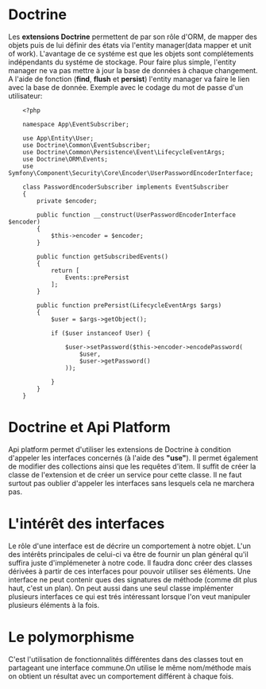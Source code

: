 **Doctrine**
===========

Les **extensions Doctrine** permettent de par son rôle d'ORM, de mapper des objets puis de lui définir des états via l'entity manager(data mapper et unit of work). L'avantage de ce systéme est que les objets sont complétements indépendants du systéme de stockage. Pour faire plus simple, l'entity manager ne va pas mettre à jour la base de données à chaque changement.
A l'aide de fonction (**find**, **flush** et **persist**) l'entity manager va faire le lien avec la base de donnée.
Exemple avec le codage du mot de passe d'un utilisateur:

        <?php

        namespace App\EventSubscriber;

        use App\Entity\User;
        use Doctrine\Common\EventSubscriber;
        use Doctrine\Common\Persistence\Event\LifecycleEventArgs;
        use Doctrine\ORM\Events;
        use Symfony\Component\Security\Core\Encoder\UserPasswordEncoderInterface;

        class PasswordEncoderSubscriber implements EventSubscriber
        {
            private $encoder;

            public function __construct(UserPasswordEncoderInterface $encoder)
            {
                $this->encoder = $encoder;
            }

            public function getSubscribedEvents()
            {
                return [
                    Events::prePersist
                ];
            }

            public function prePersist(LifecycleEventArgs $args)
            {
                $user = $args->getObject();

                if ($user instanceof User) {

                    $user->setPassword($this->encoder->encodePassword(
                        $user,
                        $user->getPassword()
                    ));
                    
                }
            }
        }



**Doctrine et Api Platform**
============================

Api platform permet d'utiliser les extensions de Doctrine à condition d'appeler les interfaces concernés (à l'aide des **"use"**). Il permet également de modifier des collections ainsi que les requêtes d'item.
Il suffit de créer la classe de l'extension et de créer un service pour cette classe. Il ne faut surtout pas oublier d'appeler les interfaces sans lesquels cela ne marchera pas.

**L'intérêt des interfaces**
============================

Le rôle d'une interface est de décrire un comportement à notre objet.
L'un des intérêts principales de celui-ci va être de fournir un plan général qu'il suffira juste d'implémeneter à notre code. Il faudra donc créer des classes dérivées à partir de ces interfaces pour pouvoir utiliser ses éléments. Une interface ne peut contenir ques des signatures de méthode (comme dit plus haut, c'est un plan). On peut aussi dans une seul classe implémenter plusieurs interfaces ce qui est trés intéressant lorsque l'on veut manipuler plusieurs éléments à la fois.

**Le polymorphisme**
====================

C'est l'utilisation de fonctionnalités différentes dans des classes tout en partageant une interface commune.On utilise le même nom/méthode mais on obtient un résultat avec un comportement différent à chaque fois.


